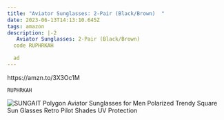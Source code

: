 ```yaml
---
title: "Aviator Sunglasses: 2-Pair (Black/Brown)  "
date: 2023-06-13T14:13:10.645Z
tags: amazon
description: |-2
   Aviator Sunglasses: 2-Pair (Black/Brown) 
  code RUPHRKAH  

  ad
---
```

<!--StartFragment-->https://amzn.to/3X3Oc1M

<pre><code class="language-js" data-prismjs-copy="Click to Copy">RUPHRKAH </code></pre> 

![SUNGAIT Polygon Aviator Sunglasses for Men Polarized Trendy Square Sun Glasses Retro Pilot Shades UV Protection](https://m.media-amazon.com/images/I/6167WS0VeRL._AC_UX679_.jpg)

<!--EndFragment-->